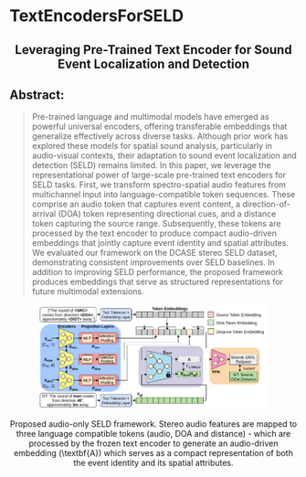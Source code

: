 # TextEncodersForSELD

<div align=center>
   <h2>
   Leveraging Pre-Trained Text Encoder for Sound Event Localization and Detection
   </h2>
</div>

## Abstract:
> Pre-trained language and multimodal models have emerged as powerful universal encoders, offering transferable embeddings that generalize effectively across diverse tasks. Although prior work has explored these models for spatial sound analysis, particularly in audio-visual contexts, their adaptation to sound event localization and detection (SELD) remains limited. In this paper, we leverage the representational power of large-scale pre-trained text encoders for SELD tasks. First, we transform spectro-spatial audio features from multichannel input into language-compatible token sequences. These comprise an audio token that captures event content, a direction-of-arrival (DOA) token representing directional cues, and a distance token capturing the source range. Subsequently, these tokens are processed by the text encoder to produce compact audio-driven embeddings that jointly capture event identity and spatial attributes. We evaluated our framework on the DCASE stereo SELD dataset, demonstrating consistent improvements over SELD baselines. In addition to improving SELD performance, the proposed framework produces embeddings that serve as structured representations for future multimodal extensions.

<div align=center>
   <img src="./images/seld.png" style="width:80%; height:auto;">
   	<figcaption>
	  	<br>Proposed audio-only SELD framework. Stereo audio features are mapped to three language compatible tokens (audio, DOA and distance) - which are processed by the frozen text encoder to generate an audio-driven embedding (\textbf{A}) which serves as a compact representation of both the event identity and its spatial attributes.
    	</figcaption>
</div>
